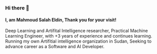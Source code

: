### Hi there 👋

#### I, am Mahmoud Salah Eldin, Thank you for your visit!

Deep Learning and Artifital Intelligence researcher, Practical Machine Learning Engineer, with +3 years of experience and continues learning. Running my own Artifitial intelligence organization in Sudan, Seeking to advance career as a Software and AI Developer.


<!--
**hotasalah/hotasalah** is a ✨ _special_ ✨ repository because its `README.md` (this file) appears on your GitHub profile.

Here are some ideas to get you started:

- 🔭 I’m currently working on ...
- 🌱 I’m currently learning ...
- 👯 I’m looking to collaborate on ...
- 🤔 I’m looking for help with ...
- 💬 Ask me about ...
- 📫 How to reach me: ...
- 😄 Pronouns: ...
- ⚡ Fun fact: ...
-->
